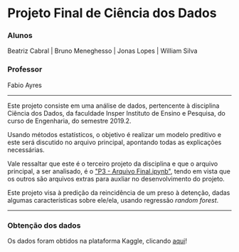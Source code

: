 # Projeto Final de Ciência dos Dados

### Alunos

Beatriz Cabral | Bruno Meneghesso | Jonas Lopes | William Silva

### Professor 

Fabio Ayres

____________________________________________________________________

Este projeto consiste em uma análise de dados, pertencente à disciplina Ciência dos Dados, da faculdade Insper Instituto de Ensino e Pesquisa, do curso de Engenharia, do semestre 2019.2. 

Usando métodos estatísticos, o objetivo é realizar um modelo preditivo e este será discutido no arquivo principal, apontando todas as explicações necessárias.

Vale ressaltar que este é o terceiro projeto da disciplina e que o arquivo principal, a ser analisado, é o ["P3 - Arquivo Final.ipynb"](https://github.com/brunomeneghesso/Cdados_final/blob/master/P3%20-%20Arquivo%20Final.ipynb), tendo em vista que os outros são arquivos extras para auxliar no desenvolvimento do projeto.

Este projeto visa à predição da reincidência de um preso à detenção, dadas algumas características sobre ele/ela, usando regressão *random forest*.

_____________________________________________________________________

### Obtenção dos dados

Os dados foram obtidos na plataforma Kaggle, clicando [aqui](https://www.kaggle.com/slonnadube/recidivism-for-offenders-released-from-prison)!
